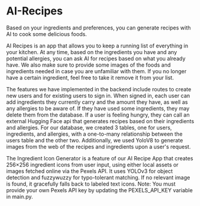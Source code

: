 # AI-Recipes

Based on your ingredients and preferences, you can generate recipes with AI to cook some delicious foods.

AI Recipes is an app that allows you to keep a running list of everything in your kitchen. At any time, based on the ingredients you have and any potential allergies, you can ask AI for recipes based on what you already have. We also make sure to provide some images of the foods and ingredients needed in case you are unfamiliar with them. If you no longer have a certain ingredient, feel free to take it remove it from your list. 

The features we have implemented in the backend include routes to create new users and for existing users to sign in. When signed in, each user can add ingredients they currently carry and the amount they have, as well as any allergies to be aware of. If they have used some ingredients, they may delete them from the database. If a user is feeling hungry, they can call an external Hugging Face api that generates recipes based on their ingredients and allergies. For our database, we created 3 tables, one for users, ingredients, and allergies, with a one-to-many relationship between the users table and the other two. Additionally, we used YoloV8 to generate images from the web of the recipes and ingredients upon a user's request.

The Ingredient Icon Generator is a feature of our AI Recipe App that creates 256×256 ingredient icons from user input, using either local assets or images fetched online via the Pexels API. It uses YOLOv3 for object detection and fuzzywuzzy for typo-tolerant matching. If no relevant image is found, it gracefully falls back to labeled text icons. Note: You must provide your own Pexels API key by updating the PEXELS_API_KEY variable in main.py.
